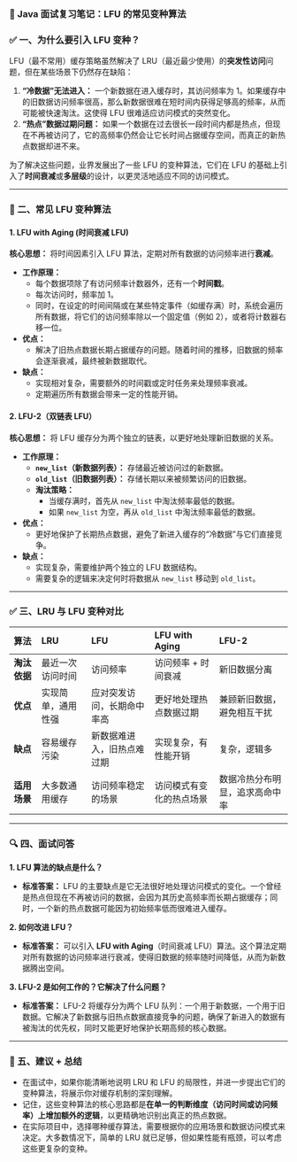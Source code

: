 ### 📘 Java 面试复习笔记：LFU 的常见变种算法

### ✅ 一、为什么要引入 LFU 变种？

LFU（最不常用）缓存策略虽然解决了 LRU（最近最少使用）的**突发性访问**问题，但在某些场景下仍然存在缺陷：

1.  **“冷数据”无法进入：** 一个新数据在进入缓存时，其访问频率为 1。如果缓存中的旧数据访问频率很高，那么新数据很难在短时间内获得足够高的频率，从而可能被快速淘汰。这使得 LFU 很难适应访问模式的突然变化。
2.  **“热点”数据过期问题：** 如果一个数据在过去很长一段时间内都是热点，但现在不再被访问了，它的高频率仍然会让它长时间占据缓存空间，而真正的新热点数据却进不来。

为了解决这些问题，业界发展出了一些 LFU 的变种算法，它们在 LFU 的基础上引入了**时间衰减**或**多层级**的设计，以更灵活地适应不同的访问模式。

---

### 🔹 二、常见 LFU 变种算法

#### 1. LFU with Aging (时间衰减 LFU)

**核心思想：** 将时间因素引入 LFU 算法，定期对所有数据的访问频率进行**衰减**。

* **工作原理：**
    * 每个数据项除了有访问频率计数器外，还有一个**时间戳**。
    * 每次访问时，频率加 1。
    * 同时，在设定的时间间隔或在某些特定事件（如缓存满）时，系统会遍历所有数据，将它们的访问频率除以一个固定值（例如 2），或者将计数器右移一位。
* **优点：**
    * 解决了旧热点数据长期占据缓存的问题。随着时间的推移，旧数据的频率会逐渐衰减，最终被新数据取代。
* **缺点：**
    * 实现相对复杂，需要额外的时间戳或定时任务来处理频率衰减。
    * 定期遍历所有数据会带来一定的性能开销。

#### 2. LFU-2（双链表 LFU）

**核心思想：** 将 LFU 缓存分为两个独立的链表，以更好地处理新旧数据的关系。

* **工作原理：**
    * **`new_list`（新数据列表）：** 存储最近被访问过的新数据。
    * **`old_list`（旧数据列表）：** 存储长期以来被频繁访问的旧数据。
    * **淘汰策略：**
        * 当缓存满时，首先从 `new_list` 中淘汰频率最低的数据。
        * 如果 `new_list` 为空，再从 `old_list` 中淘汰频率最低的数据。
* **优点：**
    * 更好地保护了长期热点数据，避免了新进入缓存的“冷数据”与它们直接竞争。
* **缺点：**
    * 实现复杂，需要维护两个独立的 LFU 数据结构。
    * 需要复杂的逻辑来决定何时将数据从 `new_list` 移动到 `old_list`。

---

### ✅ 三、LRU 与 LFU 变种对比

| 算法 | **LRU** | **LFU** | **LFU with Aging** | **LFU-2** |
| :--- | :--- | :--- | :--- | :--- |
| **淘汰依据** | 最近一次访问时间 | 访问频率 | 访问频率 + 时间衰减 | 新旧数据分离 |
| **优点** | 实现简单，通用性强 | 应对突发访问，长期命中率高 | 更好地处理热点数据过期 | 兼顾新旧数据，避免相互干扰 |
| **缺点** | 容易缓存污染 | 新数据难进入，旧热点难过期 | 实现复杂，有性能开销 | 复杂，逻辑多 |
| **适用场景**| 大多数通用缓存 | 访问频率稳定的场景 | 访问模式有变化的热点场景 | 数据冷热分布明显，追求高命中率 |

---

### 🔍 四、面试问答

**1. LFU 算法的缺点是什么？**

* **标准答案：** LFU 的主要缺点是它无法很好地处理访问模式的变化。一个曾经是热点但现在不再被访问的数据，会因为其历史高频率而长期占据缓存；同时，一个新的热点数据可能因为初始频率低而很难进入缓存。

**2. 如何改进 LFU？**

* **标准答案：** 可以引入 **LFU with Aging**（时间衰减 LFU）算法。这个算法定期对所有数据的访问频率进行衰减，使得旧数据的频率随时间降低，从而为新数据腾出空间。

**3. LFU-2 是如何工作的？它解决了什么问题？**

* **标准答案：** LFU-2 将缓存分为两个 LFU 队列：一个用于新数据，一个用于旧数据。它解决了新数据与旧热点数据直接竞争的问题，确保了新进入的数据有被淘汰的优先权，同时又能更好地保护长期高频的核心数据。

---

### 🎁 五、建议 + 总结

* 在面试中，如果你能清晰地说明 LRU 和 LFU 的局限性，并进一步提出它们的变种算法，将展示你对缓存机制的深刻理解。
* 记住，这些变种算法的核心思路都是**在单一的判断维度（访问时间或访问频率）上增加额外的逻辑**，以更精确地识别出真正的热点数据。
* 在实际项目中，选择哪种缓存算法，需要根据你的应用场景和数据访问模式来决定。大多数情况下，简单的 LRU 就已足够，但如果性能有瓶颈，可以考虑这些更复杂的变种。